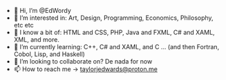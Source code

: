 - 👋 Hi, I’m @EdWordy
- 👀 I’m interested in: Art, Design, Programming, Economics, Philosophy, etc etc
- 🍴 I know a bit of: HTML and CSS, PHP, Java and FXML, C# and XAML, XML, and more. 
- 🌱 I’m currently learning: C++, C# and XAML, and C ... (and then Fortran, Cobol, Lisp, and Haskell)
- 💞️ I’m looking to collaborate on? De nada for now
- 📫 How to reach me -> taylorjedwards@proton.me

<!---
EdWordy/EdWordy is a ✨ special ✨ repository because its `README.md` (this file) appears on your GitHub profile.
You can click the Preview link to take a look at your changes.
--->
